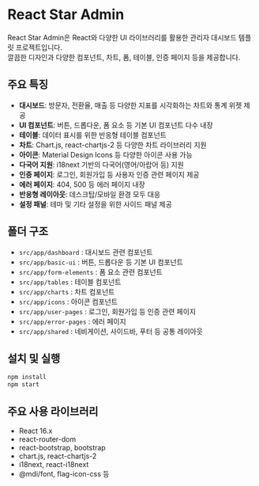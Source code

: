 # React Star Admin

React Star Admin은 React와 다양한 UI 라이브러리를 활용한 관리자 대시보드 템플릿 프로젝트입니다.  
깔끔한 디자인과 다양한 컴포넌트, 차트, 폼, 테이블, 인증 페이지 등을 제공합니다.

## 주요 특징

- **대시보드**: 방문자, 전환율, 매출 등 다양한 지표를 시각화하는 차트와 통계 위젯 제공
- **UI 컴포넌트**: 버튼, 드롭다운, 폼 요소 등 기본 UI 컴포넌트 다수 내장
- **테이블**: 데이터 표시를 위한 반응형 테이블 컴포넌트
- **차트**: Chart.js, react-chartjs-2 등 다양한 차트 라이브러리 지원
- **아이콘**: Material Design Icons 등 다양한 아이콘 사용 가능
- **다국어 지원**: i18next 기반의 다국어(영어/아랍어 등) 지원
- **인증 페이지**: 로그인, 회원가입 등 사용자 인증 관련 페이지 제공
- **에러 페이지**: 404, 500 등 에러 페이지 내장
- **반응형 레이아웃**: 데스크탑/모바일 환경 모두 대응
- **설정 패널**: 테마 및 기타 설정을 위한 사이드 패널 제공

## 폴더 구조

- `src/app/dashboard` : 대시보드 관련 컴포넌트
- `src/app/basic-ui` : 버튼, 드롭다운 등 기본 UI 컴포넌트
- `src/app/form-elements` : 폼 요소 관련 컴포넌트
- `src/app/tables` : 테이블 컴포넌트
- `src/app/charts` : 차트 컴포넌트
- `src/app/icons` : 아이콘 컴포넌트
- `src/app/user-pages` : 로그인, 회원가입 등 인증 관련 페이지
- `src/app/error-pages` : 에러 페이지
- `src/app/shared` : 네비게이션, 사이드바, 푸터 등 공통 레이아웃

## 설치 및 실행

```bash
npm install
npm start
```

## 주요 사용 라이브러리

- React 16.x
- react-router-dom
- react-bootstrap, bootstrap
- chart.js, react-chartjs-2
- i18next, react-i18next
- @mdi/font, flag-icon-css 등
